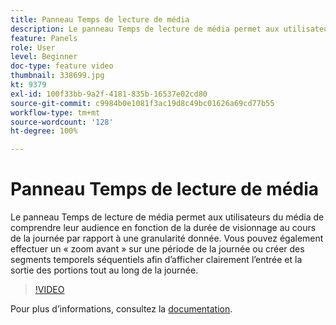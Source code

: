 ```yaml
---
title: Panneau Temps de lecture de média
description: Le panneau Temps de lecture de média permet aux utilisateurs du média de comprendre leur audience en fonction de la durée de visionnage au cours de la journée par rapport à une granularité donnée. Vous pouvez également effectuer un « zoom avant » sur une période de la journée ou créer des segments temporels séquentiels afin d’afficher clairement l’entrée et la sortie des portions tout au long de la journée.
feature: Panels
role: User
level: Beginner
doc-type: feature video
thumbnail: 338699.jpg
kt: 9379
exl-id: 100f33bb-9a2f-4181-835b-16537e02cd80
source-git-commit: c9984b0e1081f3ac19d8c49bc01626a69cd77b55
workflow-type: tm+mt
source-wordcount: '128'
ht-degree: 100%

---
```


# Panneau Temps de lecture de média

Le panneau Temps de lecture de média permet aux utilisateurs du média de comprendre leur audience en fonction de la durée de visionnage au cours de la journée par rapport à une granularité donnée. Vous pouvez également effectuer un « zoom avant » sur une période de la journée ou créer des segments temporels séquentiels afin d’afficher clairement l’entrée et la sortie des portions tout au long de la journée.

>[!VIDEO](https://video.tv.adobe.com/v/338699/?quality=12&learn=on)

Pour plus dʼinformations, consultez la [documentation](https://experienceleague.adobe.com/docs/media-analytics/using/media-reports/media-playback-time-spent.html?lang=fr).
